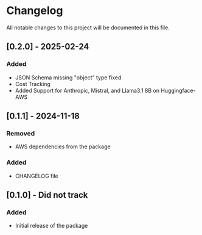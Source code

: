 # Changelog
All notable changes to this project will be documented in this file.

## [0.2.0] - 2025-02-24
### Added
- JSON Schema missing "object" type fixed
- Cost Tracking
- Added Support for Anthropic, Mistral, and Llama3.1 8B on Huggingface-AWS

## [0.1.1] - 2024-11-18
### Removed
- AWS dependencies from the package

### Added
- CHANGELOG file

## [0.1.0] - Did not track
### Added
- Initial release of the package